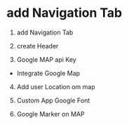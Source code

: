 # add Navigation Tab

1. add Navigation Tab

2. create Header

3. Google MAP api Key

- Integrate Google Map

4. Add user Location om map

5. Custom App Google Font

6. Google Marker on MAP
